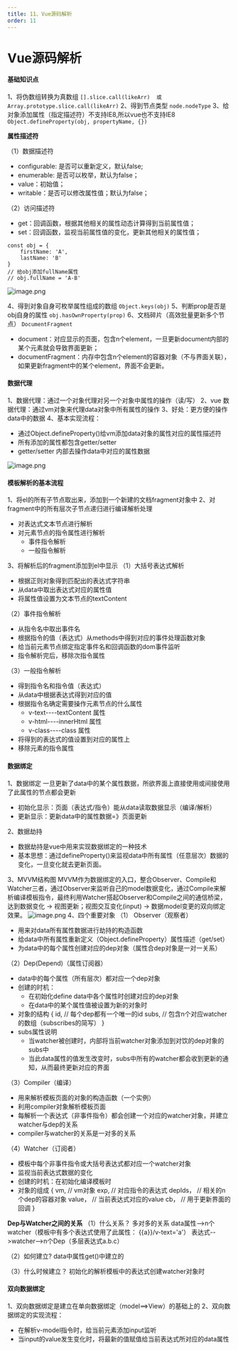 ```yaml
---
title: 11、Vue源码解析
order: 11
---
```


# Vue源码解析

#### 基础知识点

1、将伪数组转换为真数组
`[].slice.call(likeArr)  或  Array.prototype.slice.call(likeArr)`
2、得到节点类型
`node.nodeType`
3、给对象添加属性（指定描述符）不支持IE8,所以vue也不支持IE8
`Object.defineProperty(obj, propertyName, {})`

**属性描述符**

（1）数据描述符
* configurable: 是否可以重新定义，默认false;
* enumerable: 是否可以枚举，默认为false；
* value：初始值；
* writable：是否可以修改属性值；默认为false；

（2）访问描述符
* get：回调函数，根据其他相关的属性动态计算得到当前属性值；
* set：回调函数，监视当前属性值的变化，更新其他相关的属性值；
```
const obj = {
    firstName: 'A',
    lastName: 'B'
}
// 给obj添加fullName属性
// obj.fullName = 'A-B'
```
![image.png](https://upload-images.jianshu.io/upload_images/19825289-c19a6fec5f10e090.png?imageMogr2/auto-orient/strip%7CimageView2/2/w/1240)

4、得到对象自身可枚举属性组成的数组
`Object.keys(obj)`
5、判断prop是否是obj自身的属性
`obj.hasOwnProperty(prop)`
6、文档碎片（高效批量更新多个节点）
`DocumentFragment`
* document：对应显示的页面，包含n个element，一旦更新document内部的某个元素就会导致界面更新；
* documentFragment：内存中包含n个element的容器对象（不与界面关联），如果更新fragment中的某个element，界面不会更新。

#### 数据代理

1、数据代理：通过一个对象代理对另一个对象中属性的操作（读/写）
2、vue 数据代理：通过vm对象来代理data对象中所有属性的操作
3、好处：更方便的操作data中的数据
4、基本实现流程：
   * 通过Object.defineProperty()给vm添加data对象的属性对应的属性描述符
   * 所有添加的属性都包含getter/setter
   * getter/setter 内部去操作data中对应的属性数据
  
![image.png](https://upload-images.jianshu.io/upload_images/19825289-088b1ce32d25c2ae.png?imageMogr2/auto-orient/strip%7CimageView2/2/w/1240)

#### 模板解析的基本流程

1、将el的所有子节点取出来，添加到一个新建的文档fragment对象中
2、对fragment中的所有层次子节点递归进行编译解析处理
   * 对表达式文本节点进行解析
   * 对元素节点的指令属性进行解析
      * 事件指令解析
      * 一般指令解析
      
3、将解析后的fragment添加到el中显示
（1）大括号表达式解析
* 根据正则对象得到匹配出的表达式字符串
* 从data中取出表达式对应的属性值
* 将属性值设置为文本节点的textContent

（2）事件指令解析
* 从指令名中取出事件名
* 根据指令的值（表达式）从methods中得到对应的事件处理函数对象
* 给当前元素节点绑定指定事件名和回调函数的dom事件监听
* 指令解析完后，移除次指令属性

（3）一般指令解析
* 得到指令名和指令值（表达式）
* 从data中根据表达式得到对应的值
* 根据指令名确定需要操作元素节点的什么属性
    * v-text----textContent 属性
    * v-html----innerHtml 属性
    * v-class----class 属性
* 将得到的表达式的值设置到对应的属性上
* 移除元素的指令属性

#### 数据绑定

1、数据绑定
一旦更新了data中的某个属性数据，所欲界面上直接使用或间接使用了此属性的节点都会更新
* 初始化显示：页面（表达式/指令）能从data读取数据显示（编译/解析）
* 更新显示：更新data中的属性数据=》页面更新

2、数据劫持
* 数据劫持是vue中用来实现数据绑定的一种技术
* 基本思想：通过defineProperty()来监视data中所有属性（任意层次）数据的变化，一旦变化就去更新页面。

3、MVVM结构图
MVVM作为数据绑定的入口，整合Observer、Compile和Watcher三者，通过Observer来监听自己的model数据变化，通过Compile来解析编译模板指令，最终利用Watcher搭起Observer和Compile之间的通信桥梁，达到数据变化 -> 视图更新；视图交互变化(input) -> 数据model变更的双向绑定效果。
![image.png](https://upload-images.jianshu.io/upload_images/19825289-6343245220e9047e.png?imageMogr2/auto-orient/strip%7CimageView2/2/w/1240)
4、四个重要对象
（1） Observer（观察者）
* 用来对data所有属性数据进行劫持的构造函数
* 给data中所有属性重新定义（Object.defineProperty）属性描述（get/set）
* 为data中的每个属性创建对应的dep对象（属性合dep对象是一对一关系）

（2）Dep(Depend)（属性订阅器）
* data中的每个属性（所有层次）都对应一个dep对象
* 创建的时机：
    * 在初始化define data中各个属性时创建对应的dep对象
    * 在data中的某个属性值被设置为新的对象时
* 对象的结构
{
    id,  // 每个dep都有一个唯一的id
    subs,  // 包含n个对应watcher的数组（subscribes的简写）
}
* subs属性说明
    * 当watcher被创建时，内部将当前watcher对象添加到对饮的dep对象的subs中
    * 当此data属性的值发生改变时，subs中所有的watcher都会收到更新的通知，从而最终更新对应的界面
    
（3）Compiler（编译）
* 用来解析模板页面的对象的构造函数（一个实例）
* 利用compiler对象解析模板页面
* 每解析一个表达式（非事件指令）都会创建一个对应的watcher对象，并建立watcher与dep的关系
* compiler与watcher的关系是一对多的关系

（4）Watcher（订阅者）
* 模板中每个非事件指令或大括号表达式都对应一个watcher对象
* 监视当前表达式数据的变化
* 创建的时机：在初始化编译模板时
* 对象的组成
{
    vm,  // vm对象
    exp,  // 对应指令的表达式
    depIds， // 相关的n个dep的容器对象
    value， // 当前表达式对应的value
    cb， // 用于更新界面的回调
}

**Dep与Watcher之间的关系**
（1）什么关系？
多对多的关系
data属性-->n个watcher（模板中有多个表达式使用了此属性： {{a}}/v-text='a'）
表达式-->watcher-->n个Dep（多层表达式a.b.c）

（2）如何建立?
data中属性get()中建立的

（3）什么时候建立？
初始化的解析模板中的表达式创建watcher对象时

#### 双向数据绑定

1、双向数据绑定是建立在单向数据绑定（model==>View）的基础上的
2、双向数据绑定的实现流程：
* 在解析v-model指令时，给当前元素添加input监听
* 当input的value发生变化时，将最新的值赋值给当前表达式所对应的data属性
